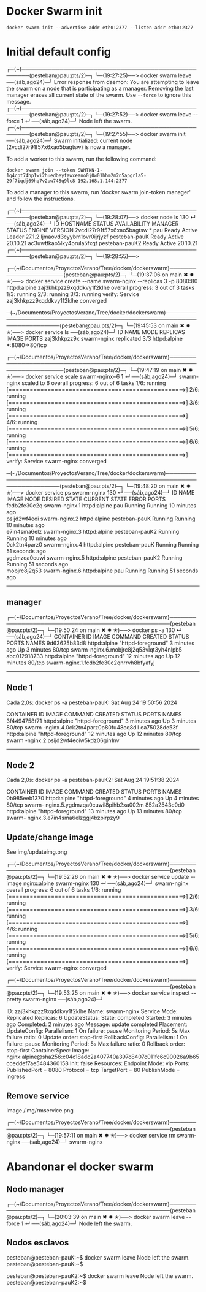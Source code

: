 # Docker Swarm init
`docker swarm init --advertise-addr eth0:2377 --listen-addr eth0:2377`

# Initial default config
┌─(~)────────────────────────────────────────────────────(pesteban@pau:pts/2)─┐
└─(19:27:25)──> docker swarm leave                              ──(sáb,ago24)─┘
Error response from daemon: You are attempting to leave the swarm on a node that is participating as a manager. Removing the last manager erases all current state of the swarm. Use `--force` to ignore this message.
┌─(~)────────────────────────────────────────────────────(pesteban@pau:pts/2)─┐
└─(19:27:52)──> docker swarm leave --force                  1 ↵ ──(sáb,ago24)─┘
Node left the swarm.
┌─(~)────────────────────────────────────────────────────(pesteban@pau:pts/2)─┐
└─(19:27:55)──> docker swarm init                               ──(sáb,ago24)─┘
Swarm initialized: current node (2vcdi27r91f57x6xao5bagtsw) is now a manager.

To add a worker to this swarm, run the following command:

    docker swarm join --token SWMTKN-1-1q4cpt74hp1wi2huedbeyfawxeano0j0w01hhm2m2n5apgrla5-29f7iqdj69hq7v2uw748q9lc8 192.168.1.144:2377

To add a manager to this swarm, run 'docker swarm join-token manager' and follow the instructions.

┌─(~)────────────────────────────────────────────────────(pesteban@pau:pts/2)─┐
└─(19:28:07)──> docker node ls                            130 ↵ ──(sáb,ago24)─┘
ID                            HOSTNAME         STATUS    AVAILABILITY   MANAGER STATUS   ENGINE VERSION
2vcdi27r91f57x6xao5bagtsw *   pau              Ready     Active         Leader           27.1.2
ljmaovd3cyybm1ovr0ijrjyzf     pesteban-pauK    Ready     Active                          20.10.21
ac3uwttkao5lky4orula5fxqt     pesteban-pauK2   Ready     Active                          20.10.21
┌─(~)────────────────────────────────────────────────────(pesteban@pau:pts/2)─┐
└─(19:28:55)──>

┌─(~/Documentos/ProyectosVerano/Tree/docker/dockerswarm)──────────────────────(pesteban@pau:pts/2)─┐
└─(19:37:06 on main ✖ ✹ ✭)──> docker service create --name swarm-nginx --replicas 3 -p 8080:80 httpd:alpine
zaj3khkpzz9xqddkvy1f2klhe
overall progress: 3 out of 3 tasks 
1/3: running 
2/3: running 
3/3: running 
verify: Service zaj3khkpzz9xqddkvy1f2klhe converged 

─(~/Documentos/ProyectosVerano/Tree/docker/dockerswarm)────────────────────────────────────────────────────────────────────────(pesteban@pau:pts/2)─┐
└─(19:45:53 on main ✖ ✹ ✭)──> docker service ls                                                                                        ──(sáb,ago24)─┘
ID             NAME          MODE         REPLICAS   IMAGE          PORTS
zaj3khkpzz9x   swarm-nginx   replicated   3/3        httpd:alpine   *:8080->80/tcp

┌─(~/Documentos/ProyectosVerano/Tree/docker/dockerswarm)────────────────────────────────────────────────────────────────────────(pesteban@pau:pts/2)─┐
└─(19:47:19 on main ✖ ✹ ✭)──> docker service scale swarm-nginx=6                                                                   1 ↵ ──(sáb,ago24)─┘
swarm-nginx scaled to 6
overall progress: 6 out of 6 tasks 
1/6: running   [==================================================>] 
2/6: running   [==================================================>] 
3/6: running   [==================================================>] 
4/6: running   [==================================================>] 
5/6: running   [==================================================>] 
6/6: running   [==================================================>] 
verify: Service swarm-nginx converged 

─(~/Documentos/ProyectosVerano/Tree/docker/dockerswarm)────────────────────────────────────────────────────────────────────────(pesteban@pau:pts/2)─┐
└─(19:48:20 on main ✖ ✹ ✭)──> docker service ps swarm-nginx                                                                      130 ↵ ──(sáb,ago24)─┘
ID             NAME            IMAGE          NODE             DESIRED STATE   CURRENT STATE            ERROR     PORTS
fcdb2fe30c2q   swarm-nginx.1   httpd:alpine   pau              Running         Running 10 minutes ago             
psijd2wf4eoi   swarm-nginx.2   httpd:alpine   pesteban-pauK    Running         Running 10 minutes ago             
e7in4sma6elz   swarm-nginx.3   httpd:alpine   pesteban-pauK2   Running         Running 10 minutes ago             
0ck2tn4parz0   swarm-nginx.4   httpd:alpine   pesteban-pauK    Running         Running 51 seconds ago             
ygdmzqa0cuwi   swarm-nginx.5   httpd:alpine   pesteban-pauK2   Running         Running 51 seconds ago             
mobjrc8j2q53   swarm-nginx.6   httpd:alpine   pau              Running         Running 51 seconds ago

---
## manager
┌─(~/Documentos/ProyectosVerano/Tree/docker/dockerswarm)──────────────────────────────────────────────────(pesteban@pau:pts/2)─┐
└─(19:50:24 on main ✖ ✹ ✭)──> docker ps -a                                                                 130 ↵ ──(sáb,ago24)─┘
CONTAINER ID   IMAGE                                 COMMAND                  CREATED          STATUS                    PORTS     NAMES
9d63625b83d8   httpd:alpine                          "httpd-foreground"       3 minutes ago    Up 3 minutes              80/tcp    swarm-nginx.6.mobjrc8j2q53vlqt3yh4nlpb5
abc012918733   httpd:alpine                          "httpd-foreground"       12 minutes ago   Up 12 minutes             80/tcp    swarm-nginx.1.fcdb2fe30c2qnrrvh8bfyafyj

---
## Node 1
Cada 2,0s: docker ps -a                                     pesteban-pauK: Sat Aug 24 19:50:56 2024

CONTAINER ID   IMAGE          COMMAND              CREATED          STATUS          PORTS     NAMES
3f4494758f71   httpd:alpine   "httpd-foreground"   3 minutes ago    Up 3 minutes    80/tcp    swarm
-nginx.4.0ck2tn4parz0p80fu48cq8dll
ea75028de53f   httpd:alpine   "httpd-foreground"   12 minutes ago   Up 12 minutes   80/tcp    swarm
-nginx.2.psijd2wf4eoiw5kdz06gin1nv

---
## Node 2
Cada 2,0s: docker ps -a                                     pesteban-pauK2: Sat Aug 24 19:51:38 2024

CONTAINER ID   IMAGE          COMMAND              CREATED          STATUS          PORTS     NAMES
0b985eeb1370   httpd:alpine   "httpd-foreground"   4 minutes ago    Up 4 minutes    80/tcp    swarm-
nginx.5.ygdmzqa0cuwil8pihb2xa002m
852a2543c0d0   httpd:alpine   "httpd-foreground"   13 minutes ago   Up 13 minutes   80/tcp    swarm-
nginx.3.e7in4sma6elzggj4bzpirpzy9

## Update/change image
See img/updateimg.png

┌─(~/Documentos/ProyectosVerano/Tree/docker/dockerswarm)──────────────────────────────────────────────────(pesteban@pau:pts/2)─┐
└─(19:52:26 on main ✖ ✹ ✭)──> docker service update --image nginx:alpine swarm-nginx                       130 ↵ ──(sáb,ago24)─┘
swarm-nginx
overall progress: 6 out of 6 tasks 
1/6: running   [==================================================>] 
2/6: running   [==================================================>] 
3/6: running   [==================================================>] 
4/6: running   [==================================================>] 
5/6: running   [==================================================>] 
6/6: running   [==================================================>] 
verify: Service swarm-nginx converged


┌─(~/Documentos/ProyectosVerano/Tree/docker/dockerswarm)──────────────────────────────────────────────────(pesteban@pau:pts/2)─┐
└─(19:53:25 on main ✖ ✹ ✭)──> docker service inspect --pretty swarm-nginx                                        ──(sáb,ago24)─┘

ID:		zaj3khkpzz9xqddkvy1f2klhe
Name:		swarm-nginx
Service Mode:	Replicated
 Replicas:	6
UpdateStatus:
 State:		completed
 Started:	3 minutes ago
 Completed:	2 minutes ago
 Message:	update completed
Placement:
UpdateConfig:
 Parallelism:	1
 On failure:	pause
 Monitoring Period: 5s
 Max failure ratio: 0
 Update order:      stop-first
RollbackConfig:
 Parallelism:	1
 On failure:	pause
 Monitoring Period: 5s
 Max failure ratio: 0
 Rollback order:    stop-first
ContainerSpec:
 Image:		nginx:alpine@sha256:c04c18adc2a407740a397c8407c011fc6c90026a9b65cceddef7ae5484360158
 Init:		false
Resources:
Endpoint Mode:	vip
Ports:
 PublishedPort = 8080
  Protocol = tcp
  TargetPort = 80
  PublishMode = ingress 


## Remove service
Image /img/rmservice.png

┌─(~/Documentos/ProyectosVerano/Tree/docker/dockerswarm)──────────────────────────────────────────────────(pesteban@pau:pts/2)─┐
└─(19:57:11 on main ✖ ✹ ✭)──> docker service rm swarm-nginx                                                      ──(sáb,ago24)─┘
swarm-nginx


# Abandonar el docker swarm

## Nodo manager
┌─(~/Documentos/ProyectosVerano/Tree/docker/dockerswarm)──────────────────────────────────────────────────(pesteban@pau:pts/2)─┐
└─(20:03:39 on main ✖ ✹ ✭)──> docker swarm leave --force                                                     1 ↵ ──(sáb,ago24)─┘
Node left the swarm.


## Nodos esclavos
pesteban@pesteban-pauK:~$ docker swarm leave
Node left the swarm.
pesteban@pesteban-pauK:~$ 

pesteban@pesteban-pauK2:~$ docker swarm leave
Node left the swarm.
pesteban@pesteban-pauK2:~$ 

